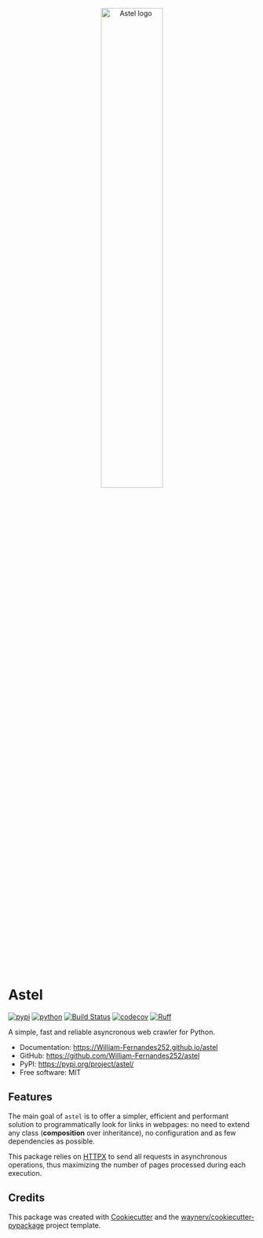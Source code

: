 <div align="center">
  <img style="width: 50%; height: auto" src="docs/assets/logo.png" alt="Astel logo">
</div>

# Astel

[![pypi](https://img.shields.io/pypi/v/astel.svg)](https://pypi.org/project/astel/)
[![python](https://img.shields.io/pypi/pyversions/astel.svg)](https://pypi.org/project/astel/)
[![Build Status](https://github.com/William-Fernandes252/astel/actions/workflows/dev.yml/badge.svg)](https://github.com/William-Fernandes252/astel/actions/workflows/dev.yml)
[![codecov](https://codecov.io/gh/William-Fernandes252/astel/graph/badge.svg?token=D8S6AF7A3Q)](https://codecov.io/gh/William-Fernandes252/astel)
[![Ruff](https://img.shields.io/endpoint?url=https://raw.githubusercontent.com/astral-sh/ruff/main/assets/badge/v2.json)](https://github.com/astral-sh/ruff)

A simple, fast and reliable asyncronous web crawler for Python.

* Documentation: <https://William-Fernandes252.github.io/astel>
* GitHub: <https://github.com/William-Fernandes252/astel>
* PyPI: <https://pypi.org/project/astel/>
* Free software: MIT

## Features

The main goal of `astel` is to offer a simpler, efficient and performant solution to programmatically look for
links  in webpages: no need to extend any class (**composition** over inheritance), no configuration and as few dependencies as possible.

This package relies on [HTTPX](https://www.python-httpx.org/) to send all requests in asynchronous operations, thus maximizing the number of pages processed during each execution.

## Credits

This package was created with [Cookiecutter](https://github.com/audreyr/cookiecutter) and the [waynerv/cookiecutter-pypackage](https://github.com/waynerv/cookiecutter-pypackage) project template.
